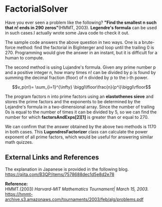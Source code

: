 # FactorialSolver

Have you ever seen a problem like the following? <b>"Find the smallest n such that n! ends in 290 zeros"</b>(HMMT, 2003). <b>Legendre's formula</b> can be used in such cases.I actually wrote some Java code to check it out.

The sample code answers the above question in two ways. One is a brute-force method: find the factorial in BigInterger and loop until the trailing 0 is 270. Programming would give the answer in an instant, but it is difficult for a human to compute.

The second method is using Lujandre's formula. Given any prime number p and a positive integer n, how many times n! can be divided by p is found by summing the decimal fraction (floor) of n divided by p to the i-th power.

$$v_p(n!)= \sum_{i=1}^{\infty} \biggl\lfloor\frac{n}{p^i}\biggl\rfloor$$

The program factors n into prime factors using an <b>elastothenes sieve</b> and stores the prime factors and the exponents to be determined by the Lejandre's formula in a two-dimensional array. Since the number of trailing 0s is equal to the number of times it can be divided by 5, so we can find the number for which <b>factorsAndExps[2][1]</b> is greater than or equal to 270.

We can confirm that the answer obtained by the above two methods is 1170 in both cases. This <b>LugendresFactorizer</b> class can calculate the power exponent of all prime factors, which would be useful for answering similar math quizzes. 

## External Links and References

The explanation in Japanese is provided in the following blog.
https://qiita.com/B3QP/items/7578688dec1d5e8d2e78

<b>Reference:</b><br>
HMMT.(2003) <i>Harvard-MIT Mathematics Tournament| March 15, 2003.</i><br>
https://hmmt-archive.s3.amazonaws.com/tournaments/2003/feb/alg/problems.pdf<br>
